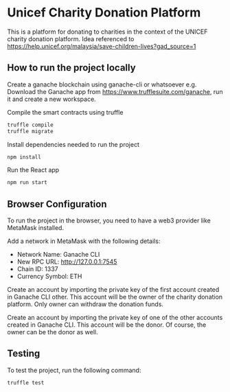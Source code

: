 # Unicef Charity Donation Platform

This is a platform for donating to charities in the context of the UNICEF charity donation platform. 
Idea referenced to https://help.unicef.org/malaysia/save-children-lives?gad_source=1

## How to run the project locally

Create a ganache blockchain using ganache-cli or whatsoever
e.g. Download the Ganache app from https://www.trufflesuite.com/ganache, run it and create a new workspace.

Compile the smart contracts using truffle

```bash
truffle compile
truffle migrate
```

Install dependencies needed to run the project

```bash
npm install
```

Run the React app

```bash
npm run start
```

## Browser Configuration

To run the project in the browser, you need to have a web3 provider like MetaMask installed.

Add a network in MetaMask with the following details:

- Network Name: Ganache CLI
- New RPC URL: http://127.0.0.1:7545
- Chain ID: 1337
- Currency Symbol: ETH

Create an account by importing the private key of the first account created in Ganache CLI other.
This account will be the owner of the charity donation platform.
Only owner can withdraw the donation funds.

Create an account by importing the private key of one of the other accounts created in Ganache CLI.
This account will be the donor.
Of course, the owner can be the donor as well.

## Testing 

To test the project, run the following command:

```bash
truffle test
```